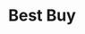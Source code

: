 ---
title: "Best Buy"
url: /colorado-springs/best-buy-north-academy-boulevard/
shop: electronics
---